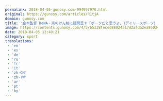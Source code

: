 ```yaml
---
permalink: 2018-04-05-gunosy.com-994997970.html
original: https://gunosy.com/articles/R1tjA
domain: gunosy.com
title: '金本監督 DeNA・東のけん制に疑問呈す「ボークだと思うよ」（デイリースポーツ） - グノシー'
image: https://contents.gunosy.com/4/5/b5338feced88024a17d2afda2ea86034_content.jpg
date: 2018-04-05 13:40:21
category: sport
translations: 
 - 'en'
 - 'es'
 - 'de'
 - 'ru'
 - 'fr'
 - 'it'
 - 'zh-CN'
 - 'zh-TW'
 - 'ar'
 - 'pt'
 - 'hy'
---
```


